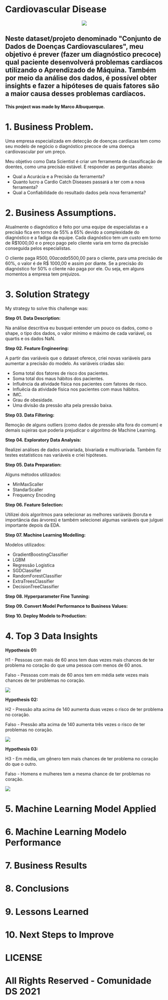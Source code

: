 # Cardiovascular Disease

<p align="center">
<img src="img/cardiovascular_disease.jpg" >
</p>

## Neste dataset/projeto denominado "Conjunto de Dados de Doenças Cardiovasculares", meu objetivo é prever (fazer um diagnóstico precoce) qual paciente desenvolverá problemas cardíacos utilizando o Aprendizado de Máquina. Também por meio da análise dos dados, é possível obter insights e fazer a hipóteses de quais fatores são a maior causa desses problemas cardíacos.

#### This project was made by Marco Albuquerque.

# 1. Business Problem.

Uma empresa especializada em detecção de doenças cardíacas tem como seu modelo de negócio o diagnóstico precoce de uma doença cardiovascular por um preço.

Meu objetivo como Data Scientist é criar um ferramenta de classificação de doentes, como uma precisão estável. E responder as perguntas abaixo:

- Qual a Acurácia e a Precisão da ferramenta?
- Quanto lucro a Cardio Catch Diseases passará a ter com a nova ferramenta?
- Qual a Confiabilidade do resultado dados pela nova ferramenta?

# 2. Business Assumptions.

Atualmente o diagnóstico é feito por uma equipe de especialistas e a precisão fica em torno de 55% a 65% devido a complexidade do diagnóstico e a fadiga da equipe. Cada diagnóstico tem um custo em torno de R$1000,00 e o preço pago pelo cliente varia em torno da precisão conseguida pelos especialistas.

O cliente paga R$500,00 a cada 5% de acurácia acima de 50%. Por exemplo, para uma precisão de 55%, o diagnóstico custa R$500,00 para o cliente, para uma precisão de 60%, o valor é de R$ 1000,00 e assim por diante. Se a precisão do diagnóstico for 50% o cliente não paga por ele. Ou seja, em alguns momentos a empresa tem prejuizos.

# 3. Solution Strategy

My strategy to solve this challenge was:

**Step 01. Data Description:** 

Na análise descritiva eu busquei entender um pouco os dados, como o shape, o tipo dos dados, o valor mínimo e máximo de cada variável, os quartis e os dados NaN.

**Step 02. Feature Engineering:** 

A partir das variáveis que o dataset oferece, criei novas variáveis para aumentar a precisão do modelo. As variáveis criadas são:

- Soma total dos fatores de risco dos pacientes.
- Soma total dos maus hábitos dos pacientes.
- Influência da atividade física nos pacientes com fatores de risco.
- Influêcia da atividade física nos pacientes com maus hábitos.
- IMC.
- Grau de obesidade.
- Uma divisão da pressão alta pela pressão baixa.

**Step 03. Data Filtering:**

Remoção de alguns outliers (como dados de pressão alta fora do comum) e demais sujeiras que poderia prejudicar o algoritmo de Machine Learning.

**Step 04. Exploratory Data Analysis:**

Realizei análises de dados univariada, bivariada e multivariada. Também fiz testes estatísticos nas variáveis e criei hipóteses.  

**Step 05. Data Preparation:**

Alguns métodos utilizados:

- MinMaxScaller
- StandarScaller
- Frequency Encoding

**Step 06. Feature Selection:**

Utilizei dois algoritmos para selecionar as melhores variáveis (boruta e importância das árvores) e também selecionei algumas variáveis que julguei importante depois da EDA. 

**Step 07. Machine Learning Modelling:**

Modelos utilizados:

- GradientBoostingClassifier 
- LGBM
- Regressão Logistica
- SGDClassifier
- RandomForestClassifier
- ExtraTreesClassifier
- DecisionTreeClassifier

**Step 08. Hyperparameter Fine Tunning:**

**Step 09. Convert Model Performance to Business Values:**

**Step 10. Deploy Modelo to Production:**

# 4. Top 3 Data Insights

**Hypothesis 01:**

H1 - Pessoas com mais de 60 anos tem duas vezes mais chances de ter problema no coração do que uma pessoa com menos de 60 anos.

Falso - Pessoas com mais de 60 anos tem em média sete vezes mais chances de ter problemas no coração.

<img src="img/h1.PNG" >

**Hypothesis 02:**

H2 - Pressão alta acima de 140 aumenta duas vezes o risco de ter problema no coração.

Falso - Pressão alta acima de 140 aumenta três vezes o risco de ter problemas no coração.

<img src="img/h2.PNG" >

**Hypothesis 03:**

H3 - Em média, um gênero tem mais chances de ter problema no coração do que o outro.

Falso - Homens e mulheres tem a mesma chance de ter problemas no coração.

<img src="img/h3.PNG" >

# 5. Machine Learning Model Applied

# 6. Machine Learning Modelo Performance

# 7. Business Results

# 8. Conclusions

# 9. Lessons Learned

# 10. Next Steps to Improve

# LICENSE

# All Rights Reserved - Comunidade DS 2021
